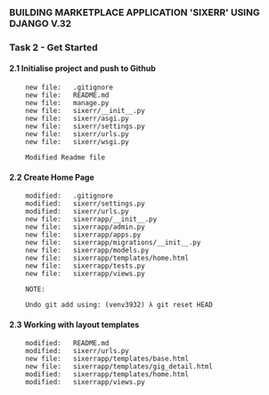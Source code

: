 ### BUILDING MARKETPLACE APPLICATION 'SIXERR' USING DJANGO V.32


### Task 2 - Get Started

#### 2.1 Initialise project and push to Github

        new file:   .gitignore
        new file:   README.md
        new file:   manage.py
        new file:   sixerr/__init__.py
        new file:   sixerr/asgi.py
        new file:   sixerr/settings.py
        new file:   sixerr/urls.py
        new file:   sixerr/wsgi.py

        Modified Readme file


#### 2.2 Create Home Page

        modified:   .gitignore
        modified:   sixerr/settings.py
        modified:   sixerr/urls.py
        new file:   sixerrapp/__init__.py
        new file:   sixerrapp/admin.py
        new file:   sixerrapp/apps.py
        new file:   sixerrapp/migrations/__init__.py
        new file:   sixerrapp/models.py
        new file:   sixerrapp/templates/home.html
        new file:   sixerrapp/tests.py
        new file:   sixerrapp/views.py

        NOTE:

        Undo git add using: (venv3932) λ git reset HEAD


#### 2.3 Working with layout templates

        modified:   README.md
        modified:   sixerr/urls.py
        new file:   sixerrapp/templates/base.html
        new file:   sixerrapp/templates/gig_detail.html
        modified:   sixerrapp/templates/home.html
        modified:   sixerrapp/views.py